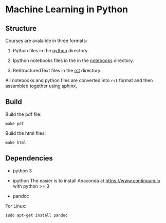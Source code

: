 Machine Learning in Python
==========================

Structure
---------

Courses are avalaible in three formats:

1. Python files in the [python](https://github.com/duchesnay/pylearn-doc/tree/master/python) directory.

2. Ipython notebooks files in the  in the [notebooks](https://github.com/duchesnay/pylearn-doc/tree/master/notebooks) directory.

3. ReStructuredText files in the [rst](https://github.com/duchesnay/pylearn-doc/tree/master/rst) directory.

All notebooks and python files are converted into `rst` format and then assembled together using sphinx.

Build
-----
Build the pdf file:
```
make pdf
```

Build the html files:
```
make html
```
Dependencies
------------

- python 3
- ipython
The easier is to install Anaconda at https://www.continuum.io with python >= 3

- pandoc

For Linux:
```
sudo apt-get install pandoc
```
